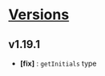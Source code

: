# [Versions](https://github.com/Tracktor/react-utils/releases)

## v1.19.1
- **[fix]** : `getInitials` type
